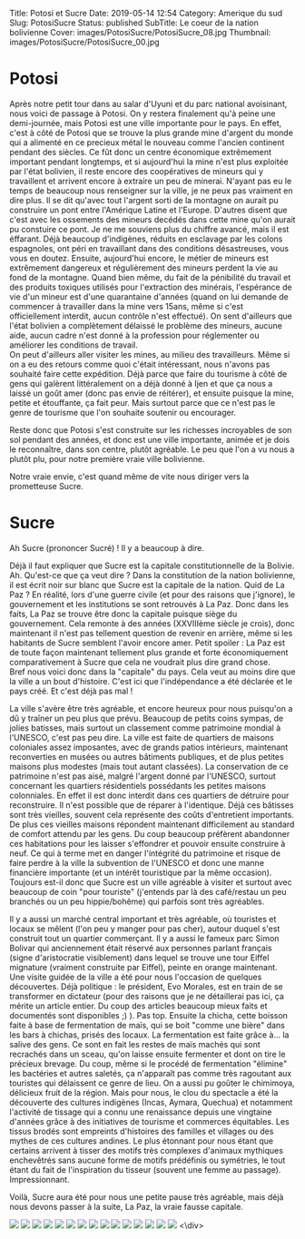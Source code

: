 Title: Potosi et Sucre
Date: 2019-05-14 12:54
Category: Amerique du sud
Slug: PotosiSucre
Status: published
SubTitle: Le coeur de la nation bolivienne
Cover: images/PotosiSucre/PotosiSucre_08.jpg
Thumbnail: images/PotosiSucre/PotosiSucre_00.jpg

# Potosi
Après notre petit tour dans au salar d'Uyuni et du parc national avoisinant, nous voici de passage à Potosi. On y restera finalement qu'à peine une demi-journée, mais Potosi est une ville importante pour le pays. En effet, c'est à côté de Potosi que se trouve la plus grande mine d'argent du monde qui a alimenté en ce precieux métal le nouveau comme l'ancien continent pendant des siècles. Ce fût donc un centre économique extrêmement important pendant longtemps, et si aujourd'hui la mine n'est plus exploitée par l'état bolivien, il reste encore des coopératives de mineurs qui y travaillent et arrivent encore à extraire un peu de minerai. N'ayant pas eu le temps de beaucoup nous renseigner sur la ville, je ne peux pas vraiment en dire plus. Il se dit qu'avec tout l'argent sorti de la montagne on aurait pu construire un pont entre l'Amérique Latine et l'Europe. D'autres disent que c'est avec les ossements des mineurs decédés dans cette mine qu'on aurait pu constuire ce pont. Je ne me souviens plus du chiffre avancé, mais il est éffarant. Déjà beaucoup d'indigènes, réduits en esclavage par les colons espagnoles, ont péri en travaillant dans des conditions désastreuses, vous vous en doutez. Ensuite, aujourd'hui encore, le métier de mineurs est extrêmement dangereux et régulièrement des mineurs perdent la vie au fond de la montagne. Quand bien même, du fait de la pénibilité du travail et des produits toxiques utilisés pour l'extraction des minérais, l'espérance de vie d'un mineur est d'une quarantaine d'années (quand on lui demande de commencer à travailler dans la mine vers 15ans, même si c'est officiellement interdit, aucun contrôle n'est effectué). On sent d'ailleurs que l'état bolivien a complètement délaissé le problème des mineurs, aucune aide, aucun cadre n'est donné à la profession pour réglementer ou améliorer les conditions de travail.  
On peut d'ailleurs aller visiter les mines, au milieu des travailleurs. Même si on a eu des retours comme quoi c'était intéressant, nous n'avons pas souhaité faire cette expédition. Déjà parce que faire du tourisme à côté de gens qui galèrent littéralement on a déjà donné à Ijen et que ça nous a laissé un goût amer (donc pas envie de réitérer), et ensuite puisque la mine, petite et étouffante, ça fait peur. Mais surtout parce que ce n'est pas le genre de tourisme que l'on souhaite soutenir ou encourager.

Reste donc que Potosi s'est construite sur les richesses incroyables de son sol pendant des années, et donc est une ville importante, animée et je dois le reconnaître, dans son centre, plutôt agréable. Le peu que l'on a vu nous a plutôt plu, pour notre première vraie ville bolivienne.

Notre vraie envie, c'est quand même de vite nous diriger vers la prometteuse Sucre.

# Sucre
Ah Sucre (prononcer Sucré) ! Il y a beaucoup à dire.

Déjà il faut expliquer que Sucre est la capitale constitutionnelle de la Bolivie. Ah. Qu'est-ce que ça veut dire ? Dans la constitution de la nation bolivienne, il est écrit noir sur blanc que Sucre est la capitale de la nation. Quid de La Paz ? En réalité, lors d'une guerre civile (et pour des raisons que j'ignore), le gouvernement et les institutions se sont retrouvés à La Paz. Donc dans les faits, La Paz se trouve être donc la capitale puisque siège du gouvernement. Cela remonte à des années (XXVIIIème siècle je crois), donc maintenant il n'est pas tellement question de revenir en arrière, même si les habitants de Sucre semblent l'avoir encore amer. Petit spoiler : La Paz est de toute façon maintenant tellement plus grande et forte économiquement comparativement à Sucre que cela ne voudrait plus dire grand chose.  
Bref nous voici donc dans la "capitale" du pays. Cela veut au moins dire que la ville a un bout d'histoire. C'est ici que l'indépendance a été déclarée et le pays créé. Et c'est déjà pas mal !

La ville s'avère être très agréable, et encore heureux pour nous puisqu'on a dû y traîner un peu plus que prévu. Beaucoup de petits coins sympas, de jolies batisses, mais surtout un classement comme patrimoine mondial à l'UNESCO, c'est pas peu dire. La ville est faite de quartiers de maisons coloniales assez imposantes, avec de grands patios intérieurs, maintenant reconverties en musées ou autres bâtiments publiques, et de plus petites maisons plus modestes (mais tout autant classées). La conservation de ce patrimoine n'est pas aisé, malgré l'argent donné par l'UNESCO, surtout concernant les quartiers résidentiels possédants les petites maisons colonniales. En effet il est donc interdit dans ces quartiers de détruire pour reconstruire. Il n'est possible que de réparer à l'identique. Déjà ces bâtisses sont très vieilles, souvent cela représente des coûts d'entretient importants. De plus ces vieilles maisons répondent maintenant difficilement au standard de comfort attendu par les gens. Du coup beaucoup préfèrent abandonner ces habitations pour les laisser s'effondrer et pouvoir ensuite construire à neuf. Ce qui à terme met en danger l'intégrité du patrimoine et risque de faire perdre à la ville la subvention de l'UNESCO et donc une manne financière importante (et un intérêt touristique par la même occasion).  
Toujours est-il donc que Sucre est un ville agréable à visiter et surtout avec beaucoup de coin "pour touriste" (j'entends par là des café/restau un peu branchés ou un peu hippie/bohême) qui parfois sont très agréables.

Il y a aussi un marché central important et très agréable, où touristes et locaux se mêlent (l'on peu y manger pour pas cher), autour duquel s'est construit tout un quartier commerçant. Il y a aussi le fameux parc Simon Bolivar qui anciennement était réservé aux personnes parlant français (signe d'aristocratie visiblement) dans lequel se trouve une tour Eiffel mignature (vraiment construite par Eiffel), peinte en orange maintenant.  
Une visite guidée de la ville a été pour nous l'occasion de quelques découvertes. Déjà politique : le président, Evo Morales, est en train de se transformer en dictateur (pour des raisons que je ne détaillerai pas ici, ça mérite un article entier. Du coup des articles beaucoup mieux faits et documentés sont disponibles ;) ). Pas top. Ensuite la chicha, cette boisson faite à base de fermentation de maïs, qui se boit "comme une bière" dans les bars à chichas, prisés des locaux. La fermentation est faite grâce à... la salive des gens. Ce sont en fait les restes de maïs machés qui sont recrachés dans un sceau, qu'on laisse ensuite fermenter et dont on tire le précieux brevage. Du coup, même si le procédé de fermentation "élimine" les bactéries et autres saletés, ça n'apparaît pas comme très ragoutant aux touristes qui délaissent ce genre de lieu. On a aussi pu goûter le chimimoya, délicieux fruit de la région. Mais pour nous, le clou du spectacle a été la découverte des cultures indigènes (Incas, Aymara, Quechua) et notamment l'activité de tissage qui a connu une renaissance depuis une vingtaine d'années grâce à des initiatives de tourisme et commerces équitables. Les tissus brodés sont empreints d'histoires des familles et villages ou des mythes de ces cultures andines. Le plus étonnant pour nous étant que certains arrivent à tisser des motifs très complexes d'animaux mythiques enchevêtrés sans aucune forme de motifs prédéfinis ou symétries, le tout étant du fait de l'inspiration du tisseur (souvent une femme au passage). Impressionnant.

Voilà, Sucre aura été pour nous une petite pause très agréable, mais déjà nous devons passer à la suite, La Paz, la vraie fausse capitale.

<div class="galleria" style="margin:auto">
    <img src="images/PotosiSucre/PotosiSucre_00.jpg" data-description="La place centrale de Potosi">
    <img src="images/PotosiSucre/PotosiSucre_01.jpg" data-description="Une rue bien calme à Potosi">
    <img src="images/PotosiSucre/PotosiSucre_02.jpg" data-description="Le musée de la monnaie">
    <img src="images/PotosiSucre/PotosiSucre_03.jpg" data-description="La place centrale vue d'en haut">
    <img src="images/PotosiSucre/PotosiSucre_04.jpg" data-description="Les toits de Potosi">
    <img src="images/PotosiSucre/PotosiSucre_05.jpg" data-description="Le marché de Sucre">
    <img src="images/PotosiSucre/PotosiSucre_06.jpg" data-description="L'entrée du parc Simon Bolivar">
    <img src="images/PotosiSucre/PotosiSucre_07.jpg" data-description="Notre guide nous servant de la chicha">
    <img src="images/PotosiSucre/PotosiSucre_08.jpg" data-description="Le quartier des habitations classées">
    <img src="images/PotosiSucre/PotosiSucre_09.jpg" data-description="Un patio">
    <img src="images/PotosiSucre/PotosiSucre_10.jpg" data-description="Un autre patio">
    <img src="images/PotosiSucre/PotosiSucre_11.jpg">
    <img src="images/PotosiSucre/PotosiSucre_12.jpg" data-description="Un autre autre patio">
    <img src="images/PotosiSucre/PotosiSucre_13.jpg" data-description="Une pause café bien méritée">
    <img src="images/PotosiSucre/PotosiSucre_14.jpg" data-description="Le patio de notre hôtel">
<\div>
<script>
	(function() { 
            Galleria.loadTheme('https://cdnjs.cloudflare.com/ajax/libs/galleria/1.5.7/themes/classic/galleria.classic.min.js');
            Galleria.run('.galleria', {
                extend: function(options) {
                    Galleria.log(this)
                    Galleria.log(options)
                    this.bind('image', function(e) {
                        Galleria.log(e)
                        Galleria.log(e.imageTarget)
                        $(e.imageTarget).click(this.proxy(function() {
                        this.openLightbox();
                        }));
                    });
                }
            });
        }());
</script>
